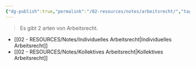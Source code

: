 ```yaml
---
{"dg-publish":true,"permalink":"/02-resources/notes/arbeitsrecht/","tags":["GFN/LF01","GFN/prüfungsrelevant/AP1"],"noteIcon":"","updated":"2025-08-26T16:35:01.868+02:00"}
---
```


>Es gibt 2 arten von Arbeitsrecht.

- [[02 - RESOURCES/Notes/Individuelles Arbeitsrecht\|Individuelles Arbeitsrecht]]
- [[02 - RESOURCES/Notes/Kollektives Arbeitsrecht\|Kollektives Arbeitsrecht]]